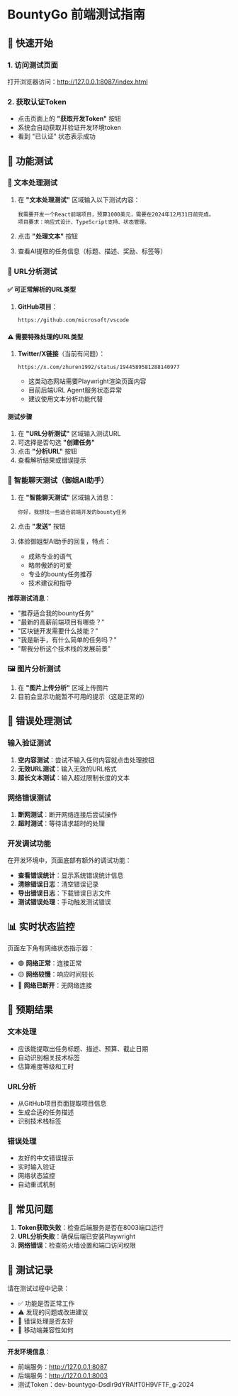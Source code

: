 # BountyGo 前端测试指南

## 🚀 快速开始

### 1. 访问测试页面
打开浏览器访问：http://127.0.0.1:8087/index.html

### 2. 获取认证Token
- 点击页面上的 **"获取开发Token"** 按钮
- 系统会自动获取并验证开发环境token
- 看到 "已认证" 状态表示成功

## 🧪 功能测试

### 📝 文本处理测试
1. 在 **"文本处理测试"** 区域输入以下测试内容：
   ```
   我需要开发一个React前端项目，预算1000美元，需要在2024年12月31日前完成。
   项目要求：响应式设计、TypeScript支持、状态管理。
   ```

2. 点击 **"处理文本"** 按钮
3. 查看AI提取的任务信息（标题、描述、奖励、标签等）

### 🔗 URL分析测试

#### ✅ 可正常解析的URL类型
1. **GitHub项目**：
   ```
   https://github.com/microsoft/vscode
   ```

#### ⚠️ 需要特殊处理的URL类型
1. **Twitter/X链接**（当前有问题）：
   ```
   https://x.com/zhuren1992/status/1944589581288140977
   ```
   - 这类动态网站需要Playwright渲染页面内容
   - 目前后端URL Agent服务状态异常
   - 建议使用文本分析功能代替

#### 测试步骤
1. 在 **"URL分析测试"** 区域输入测试URL
2. 可选择是否勾选 **"创建任务"**
3. 点击 **"分析URL"** 按钮
4. 查看解析结果或错误提示

### 💬 智能聊天测试（御姐AI助手）
1. 在 **"智能聊天测试"** 区域输入消息：
   ```
   你好，我想找一些适合前端开发的bounty任务
   ```

2. 点击 **"发送"** 按钮
3. 体验御姐型AI助手的回复，特点：
   - 成熟专业的语气
   - 略带傲娇的可爱
   - 专业的bounty任务推荐
   - 技术建议和指导

**推荐测试消息**：
- "推荐适合我的bounty任务"
- "最新的高薪前端项目有哪些？"
- "区块链开发需要什么技能？"
- "我是新手，有什么简单的任务吗？"
- "帮我分析这个技术栈的发展前景"

### 🖼️ 图片分析测试
1. 在 **"图片上传分析"** 区域上传图片
2. 目前会显示功能暂不可用的提示（这是正常的）

## 🔧 错误处理测试

### 输入验证测试
1. **空内容测试**：尝试不输入任何内容就点击处理按钮
2. **无效URL测试**：输入无效的URL格式
3. **超长文本测试**：输入超过限制长度的文本

### 网络错误测试
1. **断网测试**：断开网络连接后尝试操作
2. **超时测试**：等待请求超时的处理

### 开发调试功能
在开发环境中，页面底部有额外的调试功能：
- **查看错误统计**：显示系统错误统计信息
- **清除错误日志**：清空错误记录
- **导出错误日志**：下载错误日志文件
- **测试错误处理**：手动触发测试错误

## 📊 实时状态监控

页面左下角有网络状态指示器：
- 🟢 **网络正常**：连接正常
- 🟡 **网络较慢**：响应时间较长
- 🔴 **网络已断开**：无网络连接

## 🎯 预期结果

### 文本处理
- 应该能提取出任务标题、描述、预算、截止日期
- 自动识别相关技术标签
- 估算难度等级和工时

### URL分析
- 从GitHub项目页面提取项目信息
- 生成合适的任务描述
- 识别技术栈标签

### 错误处理
- 友好的中文错误提示
- 实时输入验证
- 网络状态监控
- 自动重试机制

## 🐛 常见问题

1. **Token获取失败**：检查后端服务是否在8003端口运行
2. **URL分析失败**：确保后端已安装Playwright
3. **网络错误**：检查防火墙设置和端口访问权限

## 📝 测试记录

请在测试过程中记录：
- ✅ 功能是否正常工作
- ⚠️ 发现的问题或改进建议
- 🔧 错误处理是否友好
- 📱 移动端兼容性如何

---

**开发环境信息**：
- 前端服务：http://127.0.0.1:8087
- 后端服务：http://127.0.0.1:8003
- 测试Token：dev-bountygo-Dsdlr9dYRAlfT0H9VFTF_g-2024